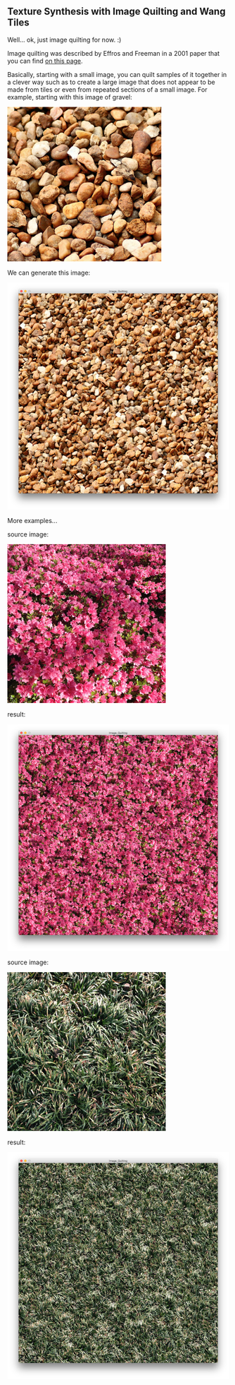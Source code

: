 ## Texture Synthesis with Image Quilting and Wang Tiles

Well... ok, just image quilting for now. :) 

Image quilting was described by Effros and Freeman in a 2001 paper that you can find [on this page](http://www.eecs.berkeley.edu/~efros/).

Basically, starting with a small image, you can quilt samples of it together in a clever way such as to create a large image that does not appear to be made from tiles or even from repeated sections of a small image.  For example, starting with this image of gravel:

![Image_Quilting/data/gravel3.png](Image_Quilting/data/gravel3.png)

We can generate this image:

![img/biggravel.png](img/biggravel.png)

More examples...

source image:

![Image_Quilting/data/pinkflowers.png](Image_Quilting/data/pinkflowers.png)

result:

![img/largepink.png](img/largepink.png)

source image:

![Image_Quilting/data/darkgrass.png](Image_Quilting/data/darkgrass.png)

result:

![img/largedarkgrass.png](img/largedarkgrass.png)

